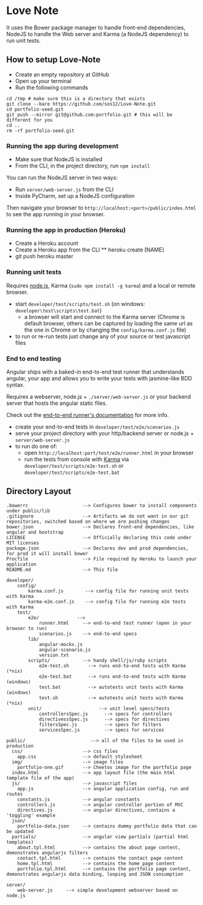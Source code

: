 # Love Note

It uses the Bower package manager to handle
front-end dependencies, NodeJS to handle the Web server and Karma (a NodeJS dependency) to run unit tests.

## How to setup Love-Note

- Create an empty repository at GitHub
- Open up your terminal
- Run the following commands

```
cd /tmp # make sure this is a directory that exists
git clone --bare https://github.com/sos12/Love-Note.git
cd portfolio-seed.git
git push --mirror git@github.com:portfolio.git # this will be different for you
cd ..
rm -rf portfolio-seed.git
```

### Running the app during development

* Make sure that NodeJS is installed
* From the CLI, in the project directory, run `npm install`

You can run the NodeJS server in two ways:

* Run `server/web-server.js` from the CLI
* Inside PyCharm, set up a NodeJS configuration

Then navigate your browser to `http://localhost:<port>/public/index.html` to see the app running in
your browser.

### Running the app in production (Heroku)

* Create a Heroku account
* Create a Heroku app from the CLI
** heroku create [NAME]
* git push heroku master

### Running unit tests

Requires [node.js](http://nodejs.org/), Karma (`sudo npm install -g karma`) and a local
or remote browser.

* start `developer/test/scripts/test.sh` (on windows: `developer\test\scripts\test.bat`)
  * a browser will start and connect to the Karma server (Chrome is default browser, others can be captured by loading the same url as the one in Chrome or by changing the `config/karma.conf.js` file)
* to run or re-run tests just change any of your source or test javascript files

### End to end testing

Angular ships with a baked-in end-to-end test runner that understands angular, your app and allows
you to write your tests with jasmine-like BDD syntax.

Requires a webserver, node.js + `./server/web-server.js` or your backend server that hosts the angular static files.

Check out the
[end-to-end runner's documentation](http://docs.angularjs.org/guide/dev_guide.e2e-testing) for more
info.

* create your end-to-end tests in `developer/test/e2e/scenarios.js`
* serve your project directory with your http/backend server or node.js + `server/web-server.js`
* to run do one of:
  * open `http://localhost:port/test/e2e/runner.html` in your browser
  * run the tests from console with [Karma](http://karma-runner.github.io) via
    `developer/test/scripts/e2e-test.sh` or `developer/test/scripts/e2e-test.bat`

## Directory Layout

    .bowerrc                    --> Configures bower to install components under public/lib
    .gitignore                  --> Artifacts we do not want in our git repositories, switched based on where we are pushing changes
    bower.json                  --> Declares front-end dependencies, like angular and bootstrap
    LICENSE                     --> Officially declaring this code under MIT licenses
    package.json                --> Declares dev and prod dependencies, for prod it will install bower
    Procfile                    --> File required by Heroku to launch your application
    README.md                   --> This file

    developer/
        config/
            karma.conf.js        --> config file for running unit tests with Karma
            karma-e2e.conf.js    --> config file for running e2e tests with Karma
        test/
            e2e/              -->
                runner.html     --> end-to-end test runner (open in your browser to run)
                scenarios.js    --> end-to-end specs
            lib/
                angular-mocks.js
                angular-scenario.js
                version.txt
            scripts/            --> handy shell/js/ruby scripts
                e2e-test.sh       --> runs end-to-end tests with Karma (*nix)
                e2e-test.bat      --> runs end-to-end tests with Karma (windows)
                test.bat          --> autotests unit tests with Karma (windows)
                test.sh           --> autotests unit tests with Karma (*nix)
            unit/                     --> unit level specs/tests
                controllersSpec.js      --> specs for controllers
                directivessSpec.js      --> specs for directives
                filtersSpec.js          --> specs for filters
                servicesSpec.js         --> specs for services

    public/                        --> all of the files to be used in production
      css/                      --> css files
        app.css                 --> default stylesheet
      img/                      --> image files
        portfolio-one.gif       --> Cheetos image for the portfolio page
      index.html                --> app layout file (the main html template file of the app)
      js/                       --> javascript files
        app.js                  --> angular application config, run and routes
        constants.js            --> angular constants
        controllers.js          --> angular controller portion of MVC
        directives.js           --> angular directives, contains a 'toggling' example
      json/
        portfolio-data.json     --> contains dummy portfolio data that can be updated
      partials/                 --> angular view partials (partial html templates)
        about.tpl.html          --> contains the about page content, demonstrates angularjs filters
        contact.tpl.html        --> contains the contact page content
        home.tpl.html           --> contains the home page content
        portfolio.tpl.html      --> contains the portfolio page content, demonstrates angularjs data binding, looping and JSON consumption

    server/
        web-server.js     --> simple development webserver based on node.js


